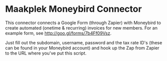 # Maakplek Moneybird Connector
This connector connects a Google Form (through Zapier) with Moneybird to create automated (onetime & recurring) invoices for new members. For an example form, see http://goo.gl/forms/7b4Ff09Vsz.

Just fill out the subdomain, username, password and the tax rate ID's (these can be found in your Moneybird account) and hook up the Zap from Zapier to the URL where you've put this script.